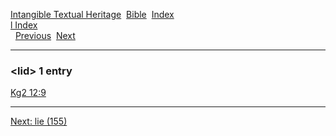 [Intangible Textual Heritage](../../index)  [Bible](../index) 
[Index](index)   
[l Index](_l_)  
  [Previous](c06777)  [Next](c06779) 

------------------------------------------------------------------------

### &lt;lid&gt; 1 entry

[Kg2 12:9](../kjv/kg2012.htm#009)  

------------------------------------------------------------------------

[Next: lie (155)](c06779)
